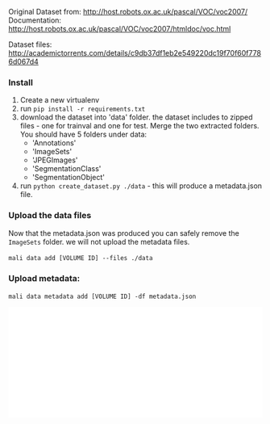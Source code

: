 Original Dataset from: http://host.robots.ox.ac.uk/pascal/VOC/voc2007/
Documentation: http://host.robots.ox.ac.uk/pascal/VOC/voc2007/htmldoc/voc.html


Dataset files: http://academictorrents.com/details/c9db37df1eb2e549220dc19f70f60f7786d067d4

### Install

1. Create a new virtualenv
2. run `pip install -r requirements.txt`
3. download the dataset into 'data' folder. the dataset includes to zipped files - one for trainval and one for test. 
Merge the two extracted folders. 
You should have 5 folders under data: 
    * 'Annotations' 
    * 'ImageSets' 
    * 'JPEGImages' 
    * 'SegmentationClass' 
    * 'SegmentationObject'
4. run `python create_dataset.py ./data` - this will produce a metadata.json file.

### Upload the data files
Now that the metadata.json was produced you can safely remove the `ImageSets` folder. 
we will not upload the metadata files.

`mali data add [VOLUME ID] --files ./data`

### Upload metadata:

`mali data metadata add [VOLUME ID] -df metadata.json`


![Query Console with Properties](resources/image1.png)
